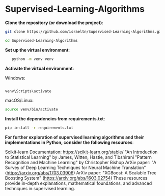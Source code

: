 # Supervised-Learning-Algorithms
 

**Clone the repository (or download the project)**:

   ```bash   
   git clone https://github.com/israeltn/Supervised-Learning-Algorithms.git
   ```
   ```bash   
   cd Supervised-Learning-Algorithms 
   ```

**Set up the virtual environment**:

```bash    
   python -m venv venv
```

**Activate the virtual environment**:

   Windows:
   ```bash  

   venv\Scripts\activate
   ```
   macOS/Linux:
   ```bash
   source venv/bin/activate
   ```

**Install the dependencies from requirements.txt**:

```bash
pip install -r requirements.txt
```


**For further exploration of supervised learning algorithms and their implementations in Python, consider the following resources**:

Scikit-learn Documentation: https://scikit-learn.org/stable/
"An Introduction to Statistical Learning" by James, Witten, Hastie, and Tibshirani
"Pattern Recognition and Machine Learning" by Christopher Bishop
ArXiv paper: "A Survey of Deep Learning Techniques for Neural Machine Translation" (https://arxiv.org/abs/1703.03906)
ArXiv paper: "XGBoost: A Scalable Tree Boosting System" (https://arxiv.org/abs/1603.02754)
These resources provide in-depth explanations, mathematical foundations, and advanced techniques in supervised learning.
